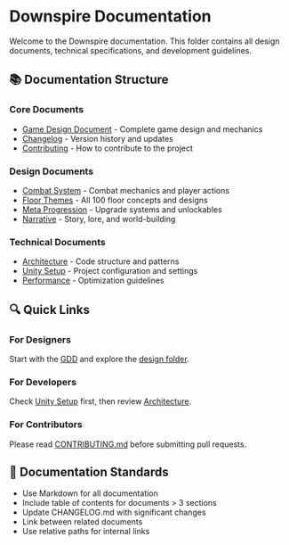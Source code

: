 # Downspire Documentation

Welcome to the Downspire documentation. This folder contains all design documents, technical specifications, and development guidelines.

## 📚 Documentation Structure

### Core Documents
- [Game Design Document](GDD.md) - Complete game design and mechanics
- [Changelog](CHANGELOG.md) - Version history and updates
- [Contributing](CONTRIBUTING.md) - How to contribute to the project

### Design Documents
- [Combat System](design/combat-system.md) - Combat mechanics and player actions
- [Floor Themes](design/floor-themes.md) - All 100 floor concepts and designs
- [Meta Progression](design/meta-progression.md) - Upgrade systems and unlockables
- [Narrative](design/narrative.md) - Story, lore, and world-building

### Technical Documents
- [Architecture](technical/architecture.md) - Code structure and patterns
- [Unity Setup](technical/unity-setup.md) - Project configuration and settings
- [Performance](technical/performance.md) - Optimization guidelines

## 🔍 Quick Links

### For Designers
Start with the [GDD](GDD.md) and explore the [design folder](design/).

### For Developers
Check [Unity Setup](technical/unity-setup.md) first, then review [Architecture](technical/architecture.md).

### For Contributors
Please read [CONTRIBUTING.md](CONTRIBUTING.md) before submitting pull requests.

## 📝 Documentation Standards

- Use Markdown for all documentation
- Include table of contents for documents > 3 sections
- Update CHANGELOG.md with significant changes
- Link between related documents
- Use relative paths for internal links
